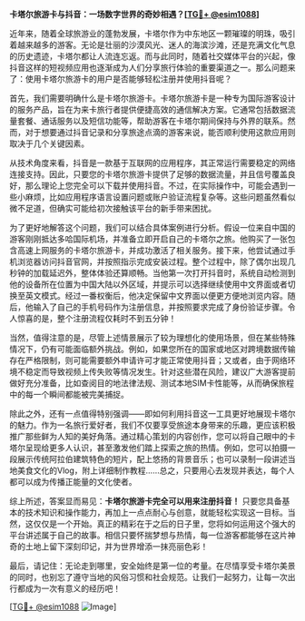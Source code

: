 **卡塔尔旅游卡与抖音：一场数字世界的奇妙相遇？[[TG💪+ @esim1088](https://t.me/s/esim1088)]**

近年来，随着全球旅游业的蓬勃发展，卡塔尔作为中东地区一颗璀璨的明珠，吸引着越来越多的游客。无论是壮丽的沙漠风光、迷人的海滨沙滩，还是充满文化气息的历史遗迹，卡塔尔都让人流连忘返。而与此同时，随着社交媒体平台的兴起，像抖音这样的短视频应用也逐渐成为人们分享旅行体验的重要渠道之一。那么问题来了：使用卡塔尔旅游卡的用户是否能够轻松注册并使用抖音呢？

首先，我们需要明确什么是卡塔尔旅游卡。卡塔尔旅游卡是一种专为国际游客设计的服务产品，旨在为来卡旅行者提供便捷高效的通信解决方案。它通常包括数据流量套餐、通话服务以及短信功能等，帮助游客在卡塔尔期间保持与外界的联系。然而，对于想要通过抖音记录和分享旅途点滴的游客来说，能否顺利使用这款应用则取决于几个关键因素。

从技术角度来看，抖音是一款基于互联网的应用程序，其正常运行需要稳定的网络连接支持。因此，只要您的卡塔尔旅游卡提供了足够的数据流量，并且信号覆盖良好，那么理论上您完全可以下载并使用抖音。不过，在实际操作中，可能会遇到一些小麻烦，比如应用程序语言设置问题或账户验证流程复杂等。这些问题虽然看似微不足道，但确实可能给初次接触该平台的新手带来困扰。

为了更好地解答这个问题，我们可以结合具体案例进行分析。假设一位来自中国的游客刚刚抵达多哈国际机场，并准备立即开启自己的卡塔尔之旅。他购买了一张包含高速上网服务的卡塔尔旅游卡，并成功激活了相关服务。接下来，他尝试通过手机浏览器访问抖音官网，并按照指示完成安装过程。整个过程中，除了偶尔出现几秒钟的加载延迟外，整体体验还算顺畅。当他第一次打开抖音时，系统自动检测到他的设备所在位置为中国大陆以外区域，并提示可以选择继续使用中文界面或者切换至英文模式。经过一番权衡后，他决定保留中文界面以便更方便地浏览内容。随后，他输入了自己的手机号码作为注册信息，并按照要求完成了身份验证步骤。令人惊喜的是，整个注册流程仅耗时不到五分钟！

当然，值得注意的是，尽管上述情景展示了较为理想化的使用场景，但在某些特殊情况下，仍有可能面临额外挑战。例如，如果您所在的国家或地区对跨境数据传输存在严格限制，则可能需要额外申请许可才能正常使用抖音；又或者，由于网络环境不稳定而导致视频上传失败等情况发生。针对这些潜在风险，建议广大游客提前做好充分准备，比如查阅目的地法律法规、测试本地SIM卡性能等，从而确保旅程中的每一个瞬间都能被完美捕捉。

除此之外，还有一点值得特别强调——即如何利用抖音这一工具更好地展现卡塔尔的魅力。作为一名旅行爱好者，我们不仅要享受旅途本身带来的乐趣，更应该积极推广那些鲜为人知的美好角落。通过精心策划的内容创作，您可以将自己眼中的卡塔尔呈现给更多人认识，甚至激发他们踏上探索之旅的热情。例如，您可以拍摄一段展示传统阿拉伯建筑特色的短片，配上悠扬的背景音乐；也可以录制一段讲述当地美食文化的Vlog，附上详细制作教程……总之，只要用心去发现并表达，每个人都可以成为传播正能量的文化使者。

综上所述，答案显而易见：**卡塔尔旅游卡完全可以用来注册抖音！** 只要您具备基本的技术知识和操作能力，再加上一点点耐心与创意，就能轻松实现这一目标。当然，这仅仅是一个开始。真正的精彩在于之后的日子里，您将如何运用这个强大的平台讲述属于自己的故事。相信只要怀揣梦想与热情，每一位游客都能够在这片神奇的土地上留下深刻印记，并为世界增添一抹亮丽色彩！

最后，请记住：无论走到哪里，安全始终是第一位的考量。在尽情享受卡塔尔美景的同时，也别忘了遵守当地的风俗习惯和社会规范。让我们一起努力，让每一次出行都成为一次有意义的经历吧！

[[TG💪+ @esim1088](https://t.me/s/esim1088) ![Image](https://i.postimg.cc/4NQfJmqS/Snipaste-2025-05-13-00-14-12.png)]